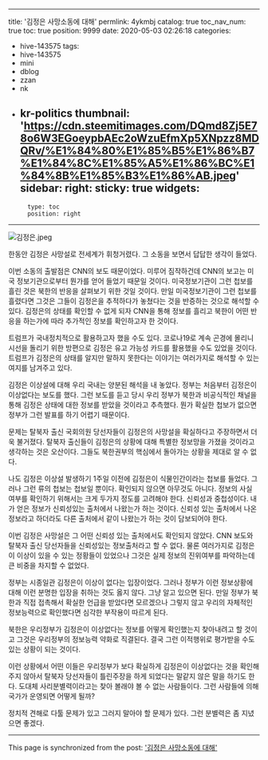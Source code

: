 
---
title: '김정은 사망소동에 대해'
permlink: 4ykmbj
catalog: true
toc_nav_num: true
toc: true
position: 9999
date: 2020-05-03 02:26:18
categories:
- hive-143575
tags:
- hive-143575
- mini
- dblog
- zzan
- nk
- kr-politics
thumbnail: 'https://cdn.steemitimages.com/DQmd8Zj5E78o6W3EGoeypbAEc2oWzuEfmXp5XNpzz8MDQRv/%E1%84%80%E1%85%B5%E1%86%B7%E1%84%8C%E1%85%A5%E1%86%BC%E1%84%8B%E1%85%B3%E1%86%AB.jpeg'
sidebar:
    right:
        sticky: true
widgets:
    -
        type: toc
        position: right
---


![김정은.jpeg](https://cdn.steemitimages.com/DQmd8Zj5E78o6W3EGoeypbAEc2oWzuEfmXp5XNpzz8MDQRv/%E1%84%80%E1%85%B5%E1%86%B7%E1%84%8C%E1%85%A5%E1%86%BC%E1%84%8B%E1%85%B3%E1%86%AB.jpeg)


한동안 김정은 사망설로 전세계가 휘청거렸다. 그 소동을 보면서 답답한 생각이 들었다.

이번 소동의 출발점은 CNN의 보도 때문이었다. 미루어 짐작하건데 CNN의 보고는 미국 정보기관으로부터 뭔가를 얻어 들었기 때문일 것이다. 미국정보기관이 그런 첩보를 흘린 것은 북한의 반응을 살펴보기 위한 것일 것이다. 만일 미국정보기관이 그런 첩보를 흘렸다면 그것은 그들이 김정은을 추적하다가 놓쳤다는 것을 반증하는 것으로 해석할 수 있다. 김정은의 상태를 확인할 수 없게 되자 CNN을 통해 정보를 흘리고 북한이 어떤 반응을 하는가에 따라 추가적인 정보를 확인하고자 한 것이다.

트럼프가 국내정치적으로 활용하고자 했을 수도 있다. 코로나19로 계속 곤경에 몰리니 시선을 돌리기 위한 방편으로 김정은 유고 가능성 카드를 활용했을 수도 있었을 것이다. 트럼프가 김정은의 상태를 알지만 말하지 못한다는 이야기는 여러가지로 해석할 수 있는 여지를 남겨주고 있다.

김정은 이상설에 대해 우리 국내는 양분된 해석을 내 놓았다. 정부는 처음부터 김정은이 이상없다는 보도를 했다. 그런 보도를 듣고 당시 우리 정부가 북한과 비공식적인 채널을 통해 김정은 상태에 대한 정보를 받았을 것이라고 추측했다. 뭔가 확실한 첩보가 없으면 정부가 그런 발표를 하기 어렵기 때문이다.

문제는 탈북자 출신 국회의원 당선자들이 김정은의 사망설을 확실하다고 주장하면서 더욱 불거졌다. 탈북자 출신들이 김정은의 상황에 대해 특별한 정보망을 가졌을 것이라고 생각하는 것은 오산이다. 그들도 북한권부의 핵심에서 돌아가는 상황을 제대로 알 수 없다.

나도 김정은 이상설 발생하기 1주일 이전에 김정은이 식물인간이라는 첩보를 들었다. 그러나 그런 류의 첩보는 첩보일 뿐이다. 확인되지 않으면 아무것도 아니다. 정보의 사실 여부를 확인하기 위해서는 크게 두가지 정도를 고려해야 한다. 신뢰성과 중첩성이다. 내가 얻은 정보가 신뢰성있는 출처에서 나왔는가 하는 것이다. 신뢰성 있는 출처에서 나온 정보라고 하더라도 다른 출처에서 같이 나왔는가 하는 것이 담보되어야 한다.

이번 김정은 사망설은 그 어떤 신뢰성 있는 출처에서도 확인되지 않았다. CNN 보도와 탈북자 출신 당선자들을 신뢰성있는 정보출처라고 할 수 없다. 물론 여러가지로 김정은이 이상이 있을 수 있는 정황들이 있었으나 그것은 실제 정보의 진위여부를 파악하는데 큰 비중을 차지할 수 없었다.

정부는 시종일관 김정은이 이상이 없다는 입장이었다. 그러나 정부가 이런 정보상황에 대해 이런 분명한 입장을 취하는 것도 옳지 않다. 그냥 알고 있으면 된다. 만일 정부가 북한과 직접 접촉해서 확실한 언급을 받았다면 모르겠으나 그렇지 않고 우리의 자체적인 정보능력으로 확인했다면 심각한 부작용이 따르게 된다.

북한은 우리정부가 김정은이 이상없다는 정보를 어떻게 확인했는지 찾아내려고 할 것이고 그것은 우리정부의 정보능력 약화로 직결된다. 결국 그런 이적행위로 평가받을 수도 있는 상황이 되는 것이다.

이런 상황에서 어떤 이들은 우리정부가 보다 확실하게 김정은이 이상없다는 것을 확인해주지 않아서 탈북자 당선자들이 틀린주장을 하게 되었다는 말같지 않은 말을 하기도 한다. 도대체 사리분별력이라고는 찾아 볼래야 볼 수 없는 사람들이다. 그런 사람들에 의해 국가가 운영되면 어떻게 될까?

정치적 견해로 다툴 문제가 있고 그러지 말아야 할 문제가 있다. 그런 분별력은 좀 지녔으면 좋겠다.

- - -

This page is synchronized from the post: ['김정은 사망소동에 대해'](https://steemit.com/@oldstone/4ykmbj)
